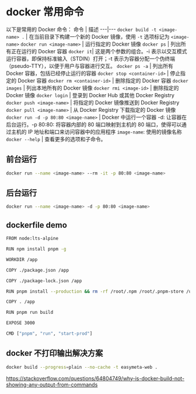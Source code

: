 # docker 常用命令

以下是常用的 Docker 命令：
命令 | 描述
---|---
`docker build -t <image-name> .` | 在当前目录下构建一个新的 Docker 镜像，使用 `-t` 选项标记为 `<image-name>`
`docker run <image-name>` | 运行指定的 Docker 镜像
`docker ps` | 列出所有正在运行的 Docker 容器
`docker it`| 这是两个参数的组合。-i 表示以交互模式运行容器，即保持标准输入（STDIN）打开；-t 表示为容器分配一个伪终端（pseudo-TTY），以便于用户与容器进行交互。
`docker ps -a` | 列出所有 Docker 容器，包括已经停止运行的容器
`docker stop <container-id>` | 停止指定的 Docker 容器
`docker rm <container-id>` | 删除指定的 Docker 容器
`docker images` | 列出本地所有的 Docker 镜像
`docker rmi <image-id>` | 删除指定的 Docker 镜像
`docker login` | 登录到 Docker Hub 或其他 Docker Registry
`docker push <image-name>` | 将指定的 Docker 镜像推送到 Docker Registry
`docker pull <image-name>` | 从 Docker Registry 下载指定的 Docker 镜像
`docker run -d -p 80:80 <image-name>` | Docker 中运行一个容器 -d: 让容器在后台运行。-p 80:80: 将容器内部的 80 端口映射到主机的 80 端口，使得可以通过主机的 IP 地址和端口来访问容器中的应用程序 `image-name`: 使用的镜像名称
`docker --help` | 查看更多的选项和子命令。

## 前台运行

```sh
docker run --name <image-name> --rm -it -p 80:80 <image-name>
```

## 后台运行

```sh
docker run --name <image-name> -d -p 80:80 <image-name>
```

## dockerfile demo

```sh
FROM node:lts-alpine

RUN npm install pnpm -g

WORKDIR /app

COPY ./package.json /app

COPY ./package-lock.json /app

RUN pnpm install --production && rm -rf /root/.npm /root/.pnpm-store /usr/local/share/.cache /tmp/*

COPY . /app

RUN pnpm run build

EXPOSE 3000

CMD ["pnpm", "run", "start-prod"]

```

## docker 不打印输出解决方案

```sh
docker build --progress=plain --no-cache -t easymeta-web .
```

<https://stackoverflow.com/questions/64804749/why-is-docker-build-not-showing-any-output-from-commands>
